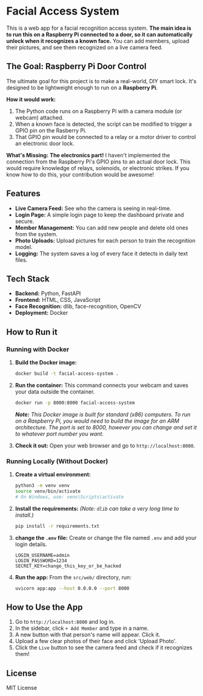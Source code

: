 # Facial Access System

This is a web app for a facial recognition access system. **The main idea is to run this on a Raspberry Pi connected to a door, so it can automatically unlock when it recognizes a known face.** You can add members, upload their pictures, and see them recognized on a live camera feed.

## The Goal: Raspberry Pi Door Control

The ultimate goal for this project is to make a real-world, DIY smart lock. It's designed to be lightweight enough to run on a **Raspberry Pi**.

**How it would work:**
1.  The Python code runs on a Raspberry Pi with a camera module (or webcam) attached.
2.  When a known face is detected, the script can be modified to trigger a GPIO pin on the Rasberry Pi.
3.  That GPIO pin would be connected to a relay or a motor driver to control an electronic door lock.

**What's Missing:**
**The electronics part!** I haven't implemented the connection from the Raspberry Pi's GPIO pins to an actual door lock. This would require knowledge of relays, solenoids, or electronic strikes. If you know how to do this, your contribution would be awesome!

## Features

* **Live Camera Feed:** See who the camera is seeing in real-time.
* **Login Page:** A simple login page to keep the dashboard private and secure.
* **Member Management:** You can add new people and delete old ones from the system.
* **Photo Uploads:** Upload pictures for each person to train the recognition model.
* **Logging:** The system saves a log of every face it detects in daily text files.

## Tech Stack

* **Backend:** Python, FastAPI
* **Frontend:** HTML, CSS, JavaScript
* **Face Recognition:** dlib, face-recognition, OpenCV
* **Deployment:** Docker

## How to Run it

### Running with Docker

1.  **Build the Docker image:**
    ```bash
    docker build -t facial-access-system .
    ```

2.  **Run the container:**
    This command connects your webcam and saves your data outside the container.
    ```bash
    docker run -p 8000:8000 facial-access-system
    ```
    ***Note:*** *This Docker image is built for standard (x86) computers. To run on a Raspberry Pi, you would need to build the image for an ARM architecture.*
    *The port is set to 8000, however you can change and set it to whatever port number you want.*

3.  **Check it out:**
    Open your web browser and go to `http://localhost:8000`.

### Running Locally (Without Docker)

1.  **Create a virtual environment:**
    ```bash
    python3 -m venv venv
    source venv/bin/activate
    # On Windows, use: venv\Scripts\activate
    ```

2.  **Install the requirements:**
    *(Note: `dlib` can take a very long time to install.)*
    ```bash
    pip install -r requirements.txt
    ```

3.  **change the `.env` file:**
    Create or change the file named `.env` and add your login details.
    ```env
    LOGIN_USERNAME=admin
    LOGIN_PASSWORD=1234
    SECRET_KEY=change_this_key_or_be_hacked
    ```

4.  **Run the app:**
    From the `src/web/` directory, run:
    ```bash
    uvicorn app:app --host 0.0.0.0 --port 8000
    ```

## How to Use the App

1.  Go to `http://localhost:8000` and log in.
2.  In the sidebar, click `+ Add Member` and type in a name.
3.  A new button with that person's name will appear. Click it.
4.  Upload a few clear photos of their face and click 'Upload Photo'.
5.  Click the `Live` button to see the camera feed and check if it recognizes them!

## License

MIT License